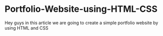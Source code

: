 # Portfolio-Website-using-HTML-CSS
Hey guys in this article we are going to create a simple portfolio website by using HTML and CSS
